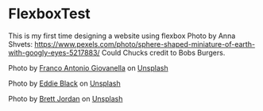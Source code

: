 # FlexboxTest
This is my first time designing a website using flexbox
Photo by Anna Shvets: https://www.pexels.com/photo/sphere-shaped-miniature-of-earth-with-googly-eyes-5217883/
Could Chucks credit to Bobs Burgers.

Photo by <a href="https://unsplash.com/@francogio?utm_source=unsplash&utm_medium=referral&utm_content=creditCopyText">Franco Antonio Giovanella</a> on <a href="https://unsplash.com/s/photos/googly-eyes?utm_source=unsplash&utm_medium=referral&utm_content=creditCopyText">Unsplash</a>
  
Photo by <a href="https://unsplash.com/@eddiecoyote?utm_source=unsplash&utm_medium=referral&utm_content=creditCopyText">Eddie Black</a> on <a href="https://unsplash.com/s/photos/googly-eyes?utm_source=unsplash&utm_medium=referral&utm_content=creditCopyText">Unsplash</a>

Photo by <a href="https://unsplash.com/@brett_jordan?utm_source=unsplash&utm_medium=referral&utm_content=creditCopyText">Brett Jordan</a> on <a href="https://unsplash.com/s/photos/googly-eyes?utm_source=unsplash&utm_medium=referral&utm_content=creditCopyText">Unsplash</a>
  
